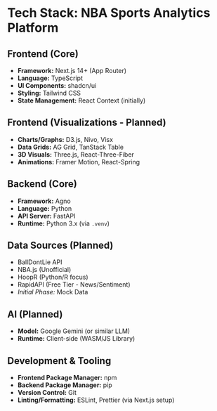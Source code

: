 # Tech Stack: NBA Sports Analytics Platform

## Frontend (Core)

*   **Framework:** Next.js 14+ (App Router)
*   **Language:** TypeScript
*   **UI Components:** shadcn/ui
*   **Styling:** Tailwind CSS
*   **State Management:** React Context (initially)

## Frontend (Visualizations - Planned)

*   **Charts/Graphs:** D3.js, Nivo, Visx
*   **Data Grids:** AG Grid, TanStack Table
*   **3D Visuals:** Three.js, React-Three-Fiber
*   **Animations:** Framer Motion, React-Spring

## Backend (Core)

*   **Framework:** Agno
*   **Language:** Python
*   **API Server:** FastAPI
*   **Runtime:** Python 3.x (via `.venv`)

## Data Sources (Planned)

*   BallDontLie API
*   NBA.js (Unofficial)
*   HoopR (Python/R focus)
*   RapidAPI (Free Tier - News/Sentiment)
*   *Initial Phase:* Mock Data

## AI (Planned)

*   **Model:** Google Gemini (or similar LLM)
*   **Runtime:** Client-side (WASM/JS Library)

## Development & Tooling

*   **Frontend Package Manager:** npm
*   **Backend Package Manager:** pip
*   **Version Control:** Git
*   **Linting/Formatting:** ESLint, Prettier (via Next.js setup)